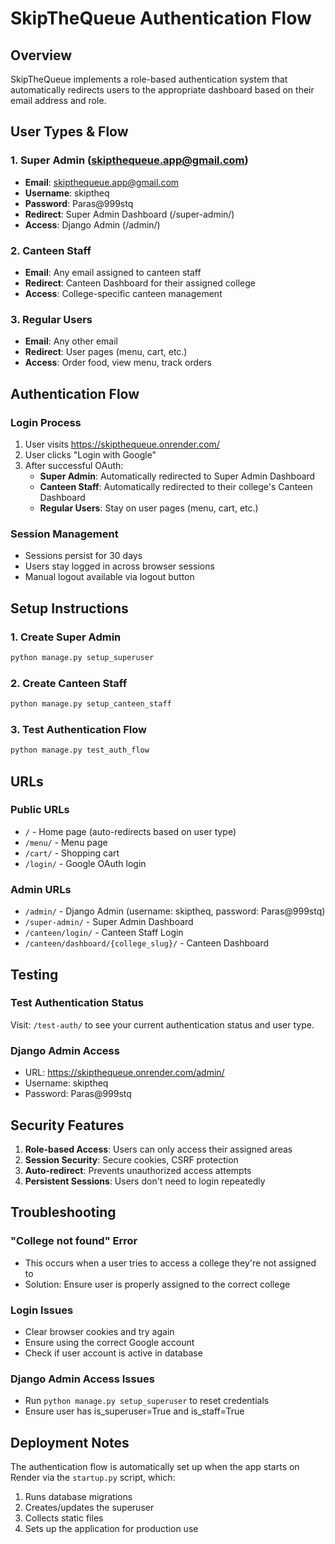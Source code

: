 # SkipTheQueue Authentication Flow

## Overview

SkipTheQueue implements a role-based authentication system that automatically redirects users to the appropriate dashboard based on their email address and role.

## User Types & Flow

### 1. Super Admin (skipthequeue.app@gmail.com)
- **Email**: skipthequeue.app@gmail.com
- **Username**: skiptheq
- **Password**: Paras@999stq
- **Redirect**: Super Admin Dashboard (/super-admin/)
- **Access**: Django Admin (/admin/)

### 2. Canteen Staff
- **Email**: Any email assigned to canteen staff
- **Redirect**: Canteen Dashboard for their assigned college
- **Access**: College-specific canteen management

### 3. Regular Users
- **Email**: Any other email
- **Redirect**: User pages (menu, cart, etc.)
- **Access**: Order food, view menu, track orders

## Authentication Flow

### Login Process
1. User visits https://skipthequeue.onrender.com/
2. User clicks "Login with Google"
3. After successful OAuth:
   - **Super Admin**: Automatically redirected to Super Admin Dashboard
   - **Canteen Staff**: Automatically redirected to their college's Canteen Dashboard
   - **Regular Users**: Stay on user pages (menu, cart, etc.)

### Session Management
- Sessions persist for 30 days
- Users stay logged in across browser sessions
- Manual logout available via logout button

## Setup Instructions

### 1. Create Super Admin
```bash
python manage.py setup_superuser
```

### 2. Create Canteen Staff
```bash
python manage.py setup_canteen_staff
```

### 3. Test Authentication Flow
```bash
python manage.py test_auth_flow
```

## URLs

### Public URLs
- `/` - Home page (auto-redirects based on user type)
- `/menu/` - Menu page
- `/cart/` - Shopping cart
- `/login/` - Google OAuth login

### Admin URLs
- `/admin/` - Django Admin (username: skiptheq, password: Paras@999stq)
- `/super-admin/` - Super Admin Dashboard
- `/canteen/login/` - Canteen Staff Login
- `/canteen/dashboard/{college_slug}/` - Canteen Dashboard

## Testing

### Test Authentication Status
Visit: `/test-auth/` to see your current authentication status and user type.

### Django Admin Access
- URL: https://skipthequeue.onrender.com/admin/
- Username: skiptheq
- Password: Paras@999stq

## Security Features

1. **Role-based Access**: Users can only access their assigned areas
2. **Session Security**: Secure cookies, CSRF protection
3. **Auto-redirect**: Prevents unauthorized access attempts
4. **Persistent Sessions**: Users don't need to login repeatedly

## Troubleshooting

### "College not found" Error
- This occurs when a user tries to access a college they're not assigned to
- Solution: Ensure user is properly assigned to the correct college

### Login Issues
- Clear browser cookies and try again
- Ensure using the correct Google account
- Check if user account is active in database

### Django Admin Access Issues
- Run `python manage.py setup_superuser` to reset credentials
- Ensure user has is_superuser=True and is_staff=True

## Deployment Notes

The authentication flow is automatically set up when the app starts on Render via the `startup.py` script, which:
1. Runs database migrations
2. Creates/updates the superuser
3. Collects static files
4. Sets up the application for production use 